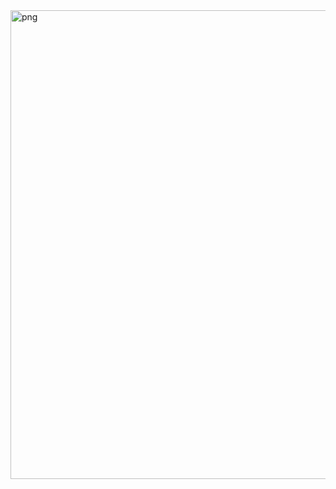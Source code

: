<img src="https://img.upanh.tv/2025/03/22/Screenshot-2025-03-21-220551.png" alt="png" width="750" />
